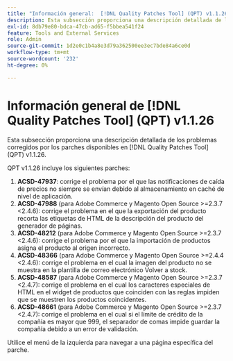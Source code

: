 ```yaml
---
title: "Información general:  [!DNL Quality Patches Tool] (QPT) v1.1.26"
description: Esta subsección proporciona una descripción detallada de los problemas corregidos por los parches disponibles en  [!DNL Quality Patches Tool] (QPT) v1.1.26.
exl-id: 8db79e80-bdca-47cb-ad65-f5bbea541f24
feature: Tools and External Services
role: Admin
source-git-commit: 1d2e0c1b4a8e3d79a362500ee3ec7bde84a6ce0d
workflow-type: tm+mt
source-wordcount: '232'
ht-degree: 0%

---
```


# Información general de [!DNL Quality Patches Tool] (QPT) v1.1.26

Esta subsección proporciona una descripción detallada de los problemas corregidos por los parches disponibles en [!DNL Quality Patches Tool] (QPT) v1.1.26.

QPT v1.1.26 incluye los siguientes parches:

1. **ACSD-47937**: corrige el problema por el que las notificaciones de caída de precios no siempre se envían debido al almacenamiento en caché de nivel de aplicación.
1. **ACSD-47988** (para Adobe Commerce y Magento Open Source >=2.3.7 &lt;2.4.6): corrige el problema en el que la exportación del producto recorta las etiquetas de HTML de la descripción del producto del generador de páginas.
1. **ACSD-48212** (para Adobe Commerce y Magento Open Source >=2.3.7 &lt;2.4.6): corrige el problema por el que la importación de productos asigna el producto al origen incorrecto.
1. **ACSD-48366** (para Adobe Commerce y Magento Open Source >=2.4.4 &lt;2.4.6): corrige el problema en el cual la imagen del producto no se muestra en la plantilla de correo electrónico Volver a stock.
1. **ACSD-48587** (para Adobe Commerce y Magento Open Source >=2.3.7 &lt;2.4.7): corrige el problema en el cual los caracteres especiales de HTML en el widget de productos que coinciden con las reglas impiden que se muestren los productos coincidentes.
1. **ACSD-48661** (para Adobe Commerce y Magento Open Source >=2.3.7 &lt;2.4.7): corrige el problema en el cual si el límite de crédito de la compañía es mayor que 999, el separador de comas impide guardar la compañía debido a un error de validación.

Utilice el menú de la izquierda para navegar a una página específica del parche.
